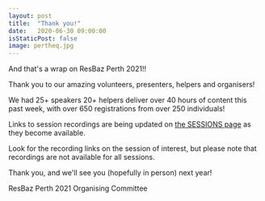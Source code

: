 ```yaml
---
layout: post
title:  "Thank you!"
date:   2020-06-30 09:00:00
isStaticPost: false
image: pertheq.jpg
---
```


And that's a wrap on ResBaz Perth 2021!!

Thank you to our amazing volunteers, presenters, helpers and organisers!

We had 25+ speakers 20+ helpers deliver over 40 hours of content this past week, with over 650 registrations from over 250 individuals!

Links to session recordings are being updated on [the SESSIONS page](/ResBazPerth2021/sessions/) as they become available.

Look for the recording links on the session of interest, but please note that recordings are not available for all sessions.

Thank you, and we'll see you (hopefully in person) next year!

ResBaz Perth 2021 Organising Committee 